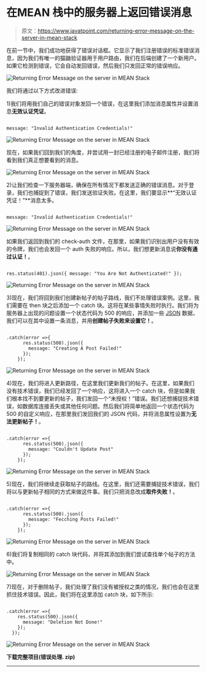 # 在MEAN 栈中的服务器上返回错误消息

> 原文：<https://www.javatpoint.com/returning-error-message-on-the-server-in-mean-stack>

在前一节中，我们成功地获得了错误对话框。它显示了我们注册错误的标准错误消息，因为我们有唯一的猫鼬验证器用于用户路由，我们在后端创建了一个新用户。如果它检测到错误，它会自动发回错误，然后我们只发回正常的错误响应。

![Returning Error Message on the server in MEAN Stack](img/ffc2397386112acd9512f99dcffc1eb1.png)

我们将通过以下方式改进错误:

1)我们将用我们自己的错误对象发回一个错误，在这里我们添加消息属性并设置消息**无效认证凭证**。

```

message: "Invalid Authentication Credentials!"

```

![Returning Error Message on the server in MEAN Stack](img/cbe03073328cbcba14d6cbfc1acd7057.png)

现在，如果我们回到我们的角度，并尝试用一封已经注册的电子邮件注册，我们将看到我们真正想要看到的消息。

![Returning Error Message on the server in MEAN Stack](img/59d6f31718590ccb416f4c7cee9ff04c.png)

2)让我们检查一下服务器端，确保在所有情况下都发送正确的错误消息。对于登录，我们也捕捉到了错误，我们发送验证失败。在这里，我们要显示**“无效认证凭证！”**消息太多。

```

message: "Invalid Authentication Credentials!"

```

![Returning Error Message on the server in MEAN Stack](img/c4628934b2776b6d83a83671d38f6346.png)

如果我们返回到我们的 check-auth 文件，在那里，如果我们识别出用户没有有效的令牌，我们也会发回一个 auth 失败的响应。所以，我们想更新消息说**你没有通过认证！**。

```

res.status(401).json({ message: "You Are Not Authenticated!" });

```

![Returning Error Message on the server in MEAN Stack](img/4434895e89cf45ebf934665ec8ea0d54.png)

3)现在，我们将回到我们创建新帖子的帖子路线，我们不处理错误案例。这里，我们需要在 then 块之后添加一个 catch 块。这将在某些事情失败时执行。我们将为服务器上出现的问题设置一个状态代码为 500 的响应，并添加一些 [JSON](https://www.javatpoint.com/json-tutorial) 数据，我们可以在其中设置一条消息，并用**创建帖子失败来设置它！**。

```

.catch(error =>{
      res.status(500).json({
        message: "Creating A Post Failed!"
      });
    });

```

![Returning Error Message on the server in MEAN Stack](img/59916227a5aab25f4ead074712c898fd.png)

4)现在，我们将进入更新路径，在这里我们更新我们的帖子。在这里，如果我们没有技术错误，我们已经发回了一个响应，这将进入一个 catch 块，但是如果我们根本找不到要更新的帖子，我们发回一个“未授权！”错误。我们还想捕捉技术错误，如数据库连接丢失或其他任何问题。然后我们将简单地返回一个状态代码为 500 的自定义响应，在那里我们发回我们的 JSON 代码，并将消息属性设置为**无法更新帖子！**。

```

.catch(error =>{
      res.status(500).json({
        message: "Couldn't Update Post"
      });
    });

```

![Returning Error Message on the server in MEAN Stack](img/0786a3500e37b34980a0d6a734684cf2.png)

5)现在，我们将继续走获取帖子的路线。在这里，我们还需要捕捉技术错误，我们将以与更新帖子相同的方式来做这件事。我们只把消息改成**取件失败！**。

```

.catch(error =>{
      res.status(500).json({
        message: "Fecching Posts Failed!"
      });
    });

```

![Returning Error Message on the server in MEAN Stack](img/8a2528090d721a00ab6c17f984bd0eb2.png)

6)我们将复制相同的 catch 块代码，并将其添加到我们尝试查找单个帖子的方法中。

![Returning Error Message on the server in MEAN Stack](img/e945f3bbc8ab52537a51258f63a3c681.png)

7)现在，对于删除帖子，我们处理了我们没有被授权之类的情况，我们也会在这里抓住技术错误。因此，我们将在这里添加 catch 块，如下所示:

```

.catch(error =>{
    res.status(500).json({
      message: "Deletion Not Done!"
    });
  });

```

![Returning Error Message on the server in MEAN Stack](img/0408c8fe2959b4a322ee4a6d90b4b448.png)

**下载完整项目(错误处理. zip)**

* * *